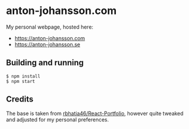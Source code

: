 # anton-johansson.com

My personal webpage, hosted here:
* https://anton-johansson.com
* https://anton-johansson.se


## Building and running

```shell
$ npm install
$ npm start
```


## Credits

The base is taken from [rbhatia46/React-Portfolio](https://github.com/rbhatia46/React-Portfolio), however quite tweaked and adjusted for my personal preferences.
